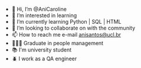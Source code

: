 
- 👋 Hi, I’m @AniCaroline
- 👀 I’m interested in learning
- 🌱 I’m currently learning Python | SQL | HTML
- 💞️ I’m looking to collaborate on with the community
- 📫 How to reach me e-mail anisantos@ucl.br
- 🧑🏻‍🎓 Graduate in people management
- 📚 I'm university student
- 🪲 I work as a QA engineer 

<!---
AniCaroline/AniCaroline is a ✨ special ✨ repository because its `README.md` (this file) appears on your GitHub profile.
You can click the Preview link to take a look at your changes.
--->

